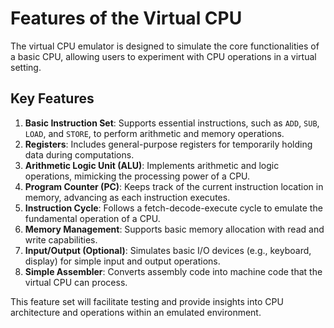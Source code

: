 # Features of the Virtual CPU

The virtual CPU emulator is designed to simulate the core functionalities of a basic CPU, allowing users to experiment with CPU operations in a virtual setting.

## Key Features

1. **Basic Instruction Set**: Supports essential instructions, such as `ADD`, `SUB`, `LOAD`, and `STORE`, to perform arithmetic and memory operations.
2. **Registers**: Includes general-purpose registers for temporarily holding data during computations.
3. **Arithmetic Logic Unit (ALU)**: Implements arithmetic and logic operations, mimicking the processing power of a CPU.
4. **Program Counter (PC)**: Keeps track of the current instruction location in memory, advancing as each instruction executes.
5. **Instruction Cycle**: Follows a fetch-decode-execute cycle to emulate the fundamental operation of a CPU.
6. **Memory Management**: Supports basic memory allocation with read and write capabilities.
7. **Input/Output (Optional)**: Simulates basic I/O devices (e.g., keyboard, display) for simple input and output operations.
8. **Simple Assembler**: Converts assembly code into machine code that the virtual CPU can process.

This feature set will facilitate testing and provide insights into CPU architecture and operations within an emulated environment.
